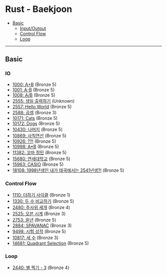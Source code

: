 # Rust - Baekjoon

- [Basic](#basic)
  + [Input/Output](#io)
  + [Control Flow](#flow)
  + [Loop](#loop)

---

## Basic
### IO
- [1000: A+B](https://www.acmicpc.net/problem/1000) (Bronze 5)
- [1001: A-B](https://www.acmicpc.net/problem/1001) (Bronze 5)
- [1008: A/B](https://www.acmicpc.net/problem/1008) (Bronze 5)
- [2555: 생일 출력하기](https://www.acmicpc.net/problem/2555) (Unknown)
- [2557: Hello World](https://www.acmicpc.net/problem/2557) (Bronze 5)
- [2588: 곱셈](https://www.acmicpc.net/problem/2588) (Bronze 3)
- [10171: Cats](https://www.acmicpc.net/problem/10171) (Bronze 5)
- [10172: Dogs](https://www.acmicpc.net/problem/10172) (Bronze 5)
- [10430: 나머지](https://www.acmicpc.net/problem/10430) (Bronze 5)
- [10869: 사칙연산](https://www.acmicpc.net/problem/10869) (Bronze 5)
- [10926: ??!](https://www.acmicpc.net/problem/10926) (Bronze 5)
- [10998: A*B](https://www.acmicpc.net/problem/10998) (Bronze 5)
- [11382: 꼬마 정민](https://www.acmicpc.net/problem/11382) (Bronze 5)
- [15680: 연세대학교](https://www.acmicpc.net/problem/15680) (Bronze 5)
- [15963: CASIO](https://www.acmicpc.net/problem/15963) (Bronze 5)
- [18108: 1998년생인 내가 태국에서는 2541년생?!](https://www.acmicpc.net/problem/18108) (Bronze 5)

### Control Flow <a id="flow"></a>
- [1110: 더하기 사이클](https://www.acmicpc.net/problem/1110) (Bronze 1)
- [1330: 두 수 비교하기](https://www.acmicpc.net/problem/1330) (Bronze 5)
- [2480: 주사위 세개](https://www.acmicpc.net/problem/2480) (Bronze 4)
- [2525: 오븐 시계](https://www.acmicpc.net/problem/2525) (Bronze 3)
- [2753: 윤년](https://www.acmicpc.net/problem/2753) (Bronze 5)
- [2884: SPAVANAC](https://www.acmicpc.net/problem/2884) (Bronze 3)
- [9498: 시험 성적](https://www.acmicpc.net/problem/9498) (Bronze 5)
- [10817: 세 수](https://www.acmicpc.net/problem/10817) (Bronze 3)
- [14681: Quadrant Selection](https://www.acmicpc.net/problem/14681) (Bronze 5)

### Loop
- [2440: 별 찍기 - 3](https://www.acmicpc.net/problem/2440) (Bronze 4)